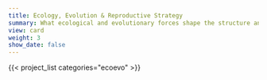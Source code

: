 ```yaml
---
title: Ecology, Evolution & Reproductive Strategy
summary: What ecological and evolutionary forces shape the structure and function of reproductive systems in mosses?
view: card
weight: 3
show_date: false
---
```

{{< project_list categories="ecoevo" >}}
